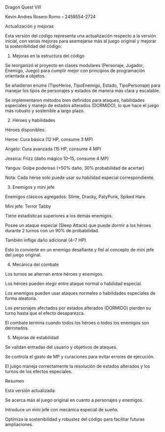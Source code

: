 Dragon Quest VIII           

Kevin Andres Rosero Romo – 2459554-2724

 Actualización y mejoras

Esta versión del código representa una actualización respecto a la versión inicial, con varias mejoras para asemejarse más al juego original y mejorar la sostenibilidad del código:

1. Mejoras en la estructura del código

Se reorganizó el proyecto en clases modulares (Personaje, Jugador, Enemigo, Juego) para cumplir mejor con principios de programación orientada a objetos.

Se añadieron enums (TipoHeroe, TipoEnemigo, Estado, TipoPersonaje) para manejar los tipos de personajes y estados de manera más clara y escalable.

Se implementaron métodos bien definidos para ataques, habilidades especiales y manejo de estados alterados (DORMIDO), lo que hace el juego más robusto y sostenible a largo plazo.

2. Héroes y habilidades

Héroes disponibles:

Heroe: Cura básica (12 HP, consume 3 MP)

Angelo: Cura avanzada (15 HP, consume 4 MP)

Jessica: Frizz (daño mágico 10–15, consume 4 MP)

Yangus: Golpe poderoso (+50% daño, 30% probabilidad de acertar)

Nota: Cada héroe solo puede usar su habilidad especial correspondiente.

3. Enemigos y mini jefe

Enemigos clásicos agregados: Slime, Dracky, PatyPunk, Spiked Hare.

Mini jefe: Terror Tabby

Tiene estadísticas superiores a los demás enemigos.

Posee un ataque especial (Sleep Attack) que puede dormir a los héroes durante 2 turnos con un 90% de probabilidad.

También inflige daño adicional (4–7 HP).

Esto lo convierte en un enemigo desafiante y fiel al concepto de mini jefe del juego original.

4. Mecánica del combate

Los turnos se alternan entre héroes y enemigos.

Los héroes pueden elegir entre ataque normal o habilidad especial.

Los enemigos pueden usar ataques normales o habilidades especiales de forma aleatoria.

Los personajes afectados por estados alterados (DORMIDO) pierden su turno hasta que el efecto desaparezca.

El combate termina cuando todos los héroes o todos los enemigos son derrotados.

5. Mejoras de estabilidad

Se validan entradas del usuario y objetivos de ataques.

Se controla el gasto de MP y curaciones para evitar errores de ejecución.

El juego maneja correctamente la resolución de estados alterados y los turnos de los efectos especiales.

Resumen

Esta versión actualizada:

Se acerca más al juego original en cuanto a personajes y enemigos.

Introduce un mini jefe con mecánica especial de sueño.

Optimiza la sostenibilidad y robustez del código para facilitar futuras ampliaciones.